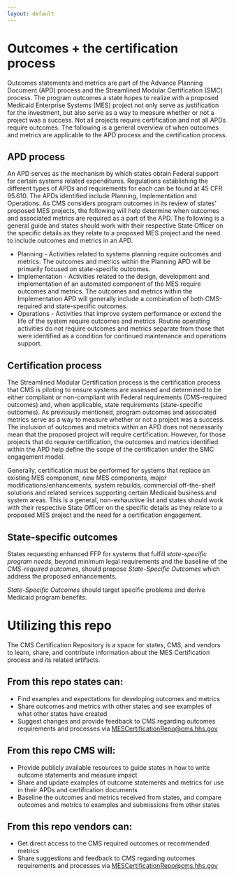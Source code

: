 ```yaml
---
layout: default
---
```

# Outcomes + the certification process
Outcomes statements and metrics are part of the Advance Planning Document (APD) process and the Streamlined Modular Certification (SMC) process. The program outcomes a state hopes to realize with a proposed Medicaid Enterprise Systems (MES) project not only serve as justification for the investment, but also serve as a way to measure whether or not a project was a success. Not all projects require certification and not all APDs require outcomes. The following is a general overview of when outcomes and metrics are applicable to the APD process and the certification process.

## APD process 
An APD serves as the mechanism by which states obtain Federal support for certain systems related expenditures. Regulations establishing the different types of APDs and requirements for each can be found at 45 CFR 95.610. The APDs identified include Planning, Implementation and Operations. As CMS considers program outcomes in its review of states' proposed MES projects, the following will help determine when outcomes and associated metrics are required as a part of the APD. The following is a general guide and states should work with their respective State Officer on the specific details as they relate to a proposed MES project and the need to include outcomes and metrics in an APD.

- Planning - Activities related to systems planning require outcomes and metrics. The outcomes and metrics within the Planning APD will be primarily focused on state-specific outcomes.
- Implementation - Activities related to the design, development and implementation of an automated component of the MES require outcomes and metrics. The outcomes and metrics within the Implementation APD will generally include a combination of both CMS-required and state-specific outcomes. 
- Operations - Activities that improve system performance or extend the life of the system require outcomes and metrics. Routine operating activities do not require outcomes and metrics separate from those that were identified as a condition for continued maintenance and operations support.

## Certification process 
The Streamlined Modular Certification process is the certification process that CMS is piloting to ensure systems are assessed and determined to be either compliant or non-compliant with Federal requirements (CMS-required outcomes) and, when applicable, state requirements (state-specific outcomes). As previously mentioned, program outcomes and associated metrics serve as a way to measure whether or not a project was a success. The inclusion of outcomes and metrics within an APD does not necessarily mean that the proposed project will require certification. However, for those projects that do require certification, the outcomes and metrics identified within the APD help define the scope of the certification under the SMC engagement model. 

Generally, certification must be performed  for systems that replace an existing MES component, new MES components, major modifications/enhancements, system rebuilds, commercial off-the-shelf solutions and related services supporting certain Medicaid business and system areas. This is a general, non-exhaustive list and states should work with their respective State Officer on the specific details as they relate to a proposed MES project and the need for a certification engagement.

## State-specific outcomes 
States requesting enhanced FFP for systems that fulfill *state-specific program needs,* beyond minimum legal requirements and the baseline of the *CMS-required outcomes*, should propose *State-Specific Outcomes* which address the proposed enhancements.

*State-Specific Outcomes* should target specific problems and derive Medicaid program benefits. 

# Utilizing this repo 
The CMS Certification Repository is a space for states, CMS, and vendors to learn, share, and contribute information about the MES Certification process and its related artifacts. 

## From this repo states can: 
- Find examples and expectations for developing outcomes and metrics
- Share outcomes and metrics with other states and see examples of what other states have created
- Suggest changes and provide feedback to CMS regarding outcomes requirements and processes via <MESCertificationRepo@cms.hhs.gov>

## From this repo CMS will: 
- Provide publicly available resources to guide states in how to write outcome statements and measure impact
- Share and update examples of outcome statements and metrics for use in their APDs and certification documents
- Baseline the outcomes and metrics received from states, and compare outcomes and metrics to examples and submissions from other states

## From this repo vendors can: 
- Get direct access to the CMS required outcomes or recommended metrics
- Share suggestions and feedback to CMS regarding  outcomes requirements and processes via <MESCertificationRepo@cms.hhs.gov>

